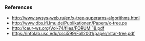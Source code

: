 ### References

* http://www.swsys-web.ru/en/x-tree-superarns-algorithms.html
* http://www.dbs.ifi.lmu.de/Publikationen/Papers/x-tree.ps
* http://ceur-ws.org/Vol-74/files/FORUM_18.pdf
* https://infolab.usc.edu/csci599/Fall2001/paper/rstar-tree.pdf
